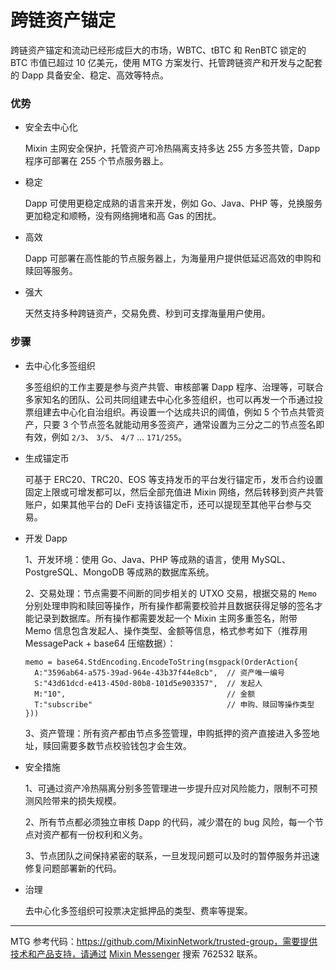 # 跨链资产锚定

跨链资产锚定和流动已经形成巨大的市场，WBTC、tBTC 和 RenBTC 锁定的 BTC 市值已超过 10 亿美元，使用 MTG 方案发行、托管跨链资产和开发与之配套的 Dapp 具备安全、稳定、高效等特点。

### 优势

- 安全去中心化
  
  Mixin 主网安全保护，托管资产可冷热隔离支持多达 255 方多签共管，Dapp 程序可部署在 255 个节点服务器上。

- 稳定
  
  Dapp 可使用更稳定成熟的语言来开发，例如 Go、Java、PHP 等，兑换服务更加稳定和顺畅，没有网络拥堵和高 Gas 的困扰。

- 高效
  
  Dapp 可部署在高性能的节点服务器上，为海量用户提供低延迟高效的申购和赎回等服务。

- 强大

  天然支持多种跨链资产，交易免费、秒到可支撑海量用户使用。

### 步骤

- 去中心化多签组织

  多签组织的工作主要是参与资产共管、审核部署 Dapp 程序、治理等，可联合多家知名的团队、公司共同组建去中心化多签组织，也可以再发一个币通过投票组建去中心化自治组织。再设置一个达成共识的阈值，例如 5 个节点共管资产，只要 3 个节点签名就能动用多签资产，通常设置为三分之二的节点签名即有效，例如 `2/3`、 `3/5`、 `4/7` ... `171/255`。

- 生成锚定币

  可基于 ERC20、TRC20、EOS 等支持发币的平台发行锚定币，发币合约设置固定上限或可增发都可以，然后全部充值进 Mixin 网络，然后转移到资产共管账户，如果其他平台的 DeFi 支持该锚定币，还可以提现至其他平台参与交易。

- 开发 Dapp

  1、开发环境：使用 Go、Java、PHP 等成熟的语言，使用 MySQL、PostgreSQL、MongoDB 等成熟的数据库系统。

  2、交易处理：节点需要不间断的同步相关的 UTXO 交易，根据交易的 `Memo` 分别处理申购和赎回等操作，所有操作都需要校验并且数据获得足够的签名才能记录到数据库。所有操作都需要发起一个 Mixin 主网多重签名，附带 Memo 信息包含发起人、操作类型、金额等信息，格式参考如下（推荐用 MessagePack + base64 压缩数据）：
  ```golang
  memo = base64.StdEncoding.EncodeToString(msgpack(OrderAction{
    A:"3596ab64-a575-39ad-964e-43b37f44e8cb",  // 资产唯一编号
    S:"43d61dcd-e413-450d-80b8-101d5e903357",  // 发起人
    M:"10",                                    // 金额
    T:"subscribe"                              // 申购、赎回等操作类型
  }))
  ```

  3、资产管理：所有资产都由节点多签管理，申购抵押的资产直接进入多签地址，赎回需要多数节点校验钱包才会生效。

- 安全措施

  1、可通过资产冷热隔离分别多签管理进一步提升应对风险能力，限制不可预测风险带来的损失规模。

  2、所有节点都必须独立审核 Dapp 的代码，减少潜在的 bug 风险，每一个节点对资产都有一份权利和义务。

  3、节点团队之间保持紧密的联系，一旦发现问题可以及时的暂停服务并迅速修复问题部署新的代码。

- 治理

  去中心化多签组织可投票决定抵押品的类型、费率等提案。

---
MTG 参考代码：https://github.com/MixinNetwork/trusted-group，需要提供技术和产品支持，请通过 [Mixin Messenger](https://w3c.group/c/1609251387450619) 搜索 762532 联系。